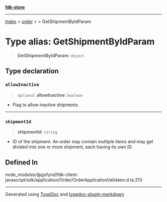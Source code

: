 [**fdk-store**](../../../README.md)
***

[Index](../../../API.md) > [order](../../README.md) > [<internal>](../README.md) > GetShipmentByIdParam

# Type alias: GetShipmentByIdParam

> **GetShipmentByIdParam**: `object`

## Type declaration

### `allowInactive`

> `optional` **allowInactive**: `boolean`

- Flag to allow inactive shipments

***

### `shipmentId`

> **shipmentId**: `string`

- ID of the shipment. An order may contain
multiple items and may get divided into one or more shipment, each having
its own ID.

## Defined In

node\_modules/@gofynd/fdk-client-javascript/sdk/application/Order/OrderApplicationValidator.d.ts:213

***
Generated using [TypeDoc](https://typedoc.org/) and [typedoc-plugin-markdown](https://www.npmjs.com/package/typedoc-plugin-markdown)
